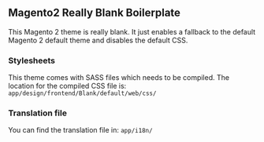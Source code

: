 ## Magento2 Really Blank Boilerplate

This Magento 2 theme is really blank. It just enables a fallback to the default Magento 2 default theme and disables the default CSS.

### Stylesheets ###
This theme comes with SASS files which needs to be compiled.
The location for the compiled CSS file is:
```app/design/frontend/Blank/default/web/css/```

### Translation file ###

You can find the translation file in:
```app/i18n/```
